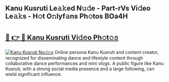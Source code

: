 ## Kanu Kusruti Le𝚊𝚔ed N𝚞𝚍e - Part-rVs Vi𝚍eo Le𝚊𝚔s - H𝚘t O𝚗lyf𝚊ns Ph𝚘tos BOa4H

# <h2><a href="http://hf7ho3.feru.top/?c=Kanu+Kusruti">🔗 👉 🔴 Kanu Kusruti Vi𝚍𝚎o Ph𝚘t𝚘𝚜</a></h2>

[![Kanu Kusruti Nu𝚍𝚎s](https://i.imgur.com/0TWrTi3.gif)](http://hf7ho3.feru.top/?c=Kanu+Kusruti)
Online persona Kanu Kusruti and content creator, recognized for disseminating dance and lifestyle content through collaborative dance performances and mini vlogs. A public figure like Kanu Kusruti, with a strong social media presence and a large following, can wield significant influence. 
